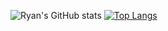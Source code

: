 ![Ryan's GitHub stats](https://github-readme-stats.vercel.app/api?username=rjdny&show_icons=true&theme=radical)
[![Top Langs](https://github-readme-stats.vercel.app/api/top-langs/?username=rjdny&layout=compact)](https://github.com/anuraghazra/github-readme-stats)
